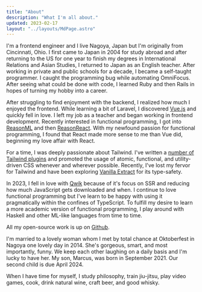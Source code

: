 ```yaml
---
title: "About"
description: "What I'm all about."
updated: 2023-02-17
layout: "../layouts/MdPage.astro"
---
```


I'm a frontend engineer and I live Nagoya, Japan but I'm originally from
Cincinnati, Ohio. I first came to Japan in 2004 for study abroad and after
returning to the US for one year to finish my degrees in International
Relations and Asian Studies, I returned to Japan as an English teacher. After
working in private and public schools for a decade, I became a self-taught
programmer. I caught the programming bug while automating
OmniFocus. After seeing what could be done with code, I learned
Ruby and then Rails in hopes of turning my hobby into a career.

After struggling to find enjoyment with the backend, I realized how much I
enjoyed the frontend. While learning a bit of Laravel, I discovered
[Vue.js](https://vuejs.org) and quickly fell in love. I left my job as a
teacher and began working in frontend development. Recently interested in
functional programming, I got into [ReasonML](https://reasonml.github.io) and
then [ReasonReact](https://reasonml.github.io/reason-react/). With my newfound
passion for functional programming, I found that React made more sense to me
than Vue did, beginning my love affair with React.

For a time, I was deeply passionate about Tailwind. I've written a [number of
Tailwind plugins](https://github.com/brandonpittman/tailwindcss-plugin-fancy)
and promoted the usage of atomic, functional, and utility-driven CSS whenever
and wherever possible. Recently, I've lost my fervor for Tailwind and have been
exploring [Vanilla Extract](http://vanilla-extract.style) for its type-safety.

In 2023, I fell in love with [Qwik](https://qwik.builder.io) because of it's focus on SSR and reducing how much JavaScript gets downloaded and when.
I continue to love functional programming but I've learn to be happy with using it pragmatically within the confines of TypeScript.
To fulfill my desire to learn a more academic version of functional programming, I play around with Haskell and other ML-like languages from time to time.

All my open-source work is up on [Github](https://github.com/brandonpittman).

I'm married to a lovely woman whom I met by total chance at Oktoberfest in
Nagoya one lovely day in 2014. She's gorgeous, smart, and most importantly,
funny. We keep each other laughing on a daily basis and I'm lucky to have her.
My son, Marcus, was born in September 2021. Our second child is due April 2024.

When I have time for myself, I study philosophy, train jiu-jitsu, play video
games, cook, drink natural wine, craft beer, and good
whisky.
